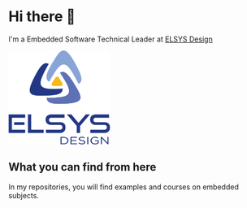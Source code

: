 # Hi there 👋

I'm a Embedded Software Technical Leader at [ELSYS Design](https://www.elsys-design.com/fr)

<p align="left">
  <a href="https://www.elsys-design.com/fr">
    <img src="logo_elsys.png" alt="logo_elsys" width="200"/>
  </a>
</p>

## What you can find from here

In my repositories, you will find examples and courses on embedded subjects.


